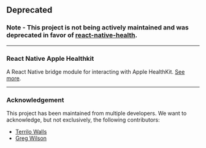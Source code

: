 ## Deprecated

### Note - This project is not being actively maintained and was deprecated in favor of [react-native-health](https://github.com/agencyenterprise/react-native-health).

___

### React Native Apple Healthkit
A React Native bridge module for interacting with Apple HealthKit. [See more](https://github.com/agencyenterprise/react-native-health).

___

### Acknowledgement

This project has been maintained from multiple developers. We want to acknowledge, but not exclusively, the following contributors:

- [Terrilo Walls](https://github.com/terrillo)
- [Greg Wilson](https://github.com/GregWilson)
